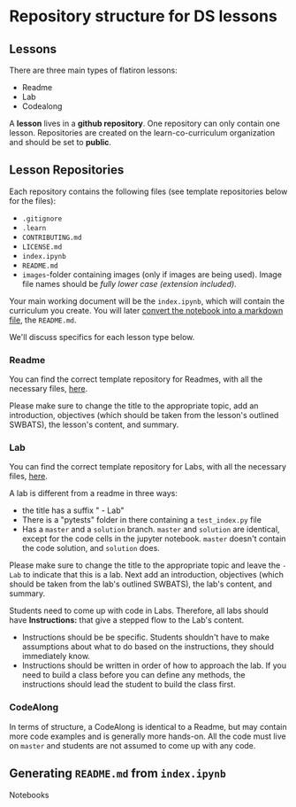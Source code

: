 # Repository structure for DS lessons

## Lessons
There are three main types of flatiron lessons:

- Readme
- Lab
- Codealong

A **lesson** lives in a **github repository**. One repository can only contain one lesson. Repositories are created on the learn-co-curriculum organization and should be set to **public**.


## Lesson Repositories


Each repository contains the following files (see template repositories below for the files):

- `.gitignore` 
- `.learn` 
- `CONTRIBUTING.md`
- `LICENSE.md`
- `index.ipynb`
- `README.md`
- `images`-folder containing images (only if images are being used). Image file names should be *fully lower case (extension included)*.

Your main working document will be the `index.ipynb`, which will contain the curriculum you create. You will later [convert the notebook into a markdown file](#generating-readmemd-from-jupyter-notebooks), the `README.md`.

We'll discuss specifics for each lesson type below.

### Readme

You can find the correct template repository for Readmes, with all the necessary files, [here](https://github.com/learn-co-curriculum/dsc-template-readme).

Please make sure to change the title to the appropriate topic, add an introduction, objectives (which should be taken from the lesson's outlined SWBATS), the lesson's content, and summary.


### Lab
You can find the correct template repository for Labs, with all the necessary files, [here](https://github.com/learn-co-curriculum/dsc-template-lab).

A lab is different from a readme in three ways:

- the title has a suffix " - Lab"
- There is a "pytests" folder in there containing a  `test_index.py` file
- Has a `master` and a `solution` branch. `master` and `solution` are identical, except for the code cells in the jupyter notebook. `master` doesn't contain the code solution, and `solution` does.

Please make sure to change the title to the appropriate topic and leave the `- Lab` to indicate that this is a lab. Next add an introduction, objectives (which should be taken from the lab's outlined SWBATS), the lab's content, and summary.

Students need to come up with code in Labs. Therefore, all labs should have **Instructions:** that give a stepped flow to the Lab's content. 

* Instructions should be be specific. Students shouldn't have to make assumptions about what to do based on the instructions, they should immediately know.  
* Instructions should be written in order of how to approach the lab. If you need to build a class before you can define any methods, the instructions should lead the student to build the class first.

### CodeAlong

In terms of structure, a CodeAlong is identical to a Readme, but may contain more code examples and is generally more hands-on. All the code must live on `master` and students are not assumed to come up with any code. 

## Generating `README.md` from `index.ipynb`

Notebooks


